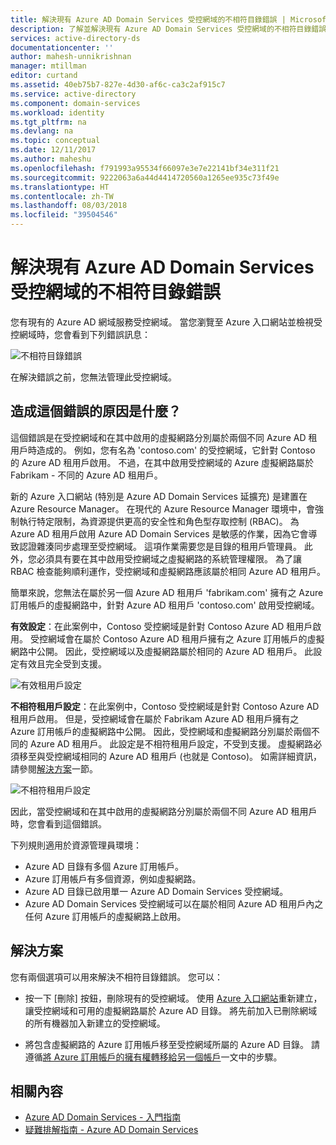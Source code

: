 ```yaml
---
title: 解決現有 Azure AD Domain Services 受控網域的不相符目錄錯誤 | Microsoft Docs
description: 了解並解決現有 Azure AD Domain Services 受控網域的不相符目錄錯誤
services: active-directory-ds
documentationcenter: ''
author: mahesh-unnikrishnan
manager: mtillman
editor: curtand
ms.assetid: 40eb75b7-827e-4d30-af6c-ca3c2af915c7
ms.service: active-directory
ms.component: domain-services
ms.workload: identity
ms.tgt_pltfrm: na
ms.devlang: na
ms.topic: conceptual
ms.date: 12/11/2017
ms.author: maheshu
ms.openlocfilehash: f791993a95534f66097e3e7e22141bf34e311f21
ms.sourcegitcommit: 9222063a6a44d4414720560a1265ee935c73f49e
ms.translationtype: HT
ms.contentlocale: zh-TW
ms.lasthandoff: 08/03/2018
ms.locfileid: "39504546"
---
```

# <a name="resolve-mismatched-directory-errors-for-existing-azure-ad-domain-services-managed-domains"></a>解決現有 Azure AD Domain Services 受控網域的不相符目錄錯誤
您有現有的 Azure AD 網域服務受控網域。 當您瀏覽至 Azure 入口網站並檢視受控網域時，您會看到下列錯誤訊息：

![不相符目錄錯誤](.\media\getting-started\mismatched-tenant-error.png)

在解決錯誤之前，您無法管理此受控網域。


## <a name="whats-causing-this-error"></a>造成這個錯誤的原因是什麼？
這個錯誤是在受控網域和在其中啟用的虛擬網路分別屬於兩個不同 Azure AD 租用戶時造成的。 例如，您有名為 'contoso.com' 的受控網域，它針對 Contoso 的 Azure AD 租用戶啟用。 不過，在其中啟用受控網域的 Azure 虛擬網路屬於 Fabrikam - 不同的 Azure AD 租用戶。

新的 Azure 入口網站 (特別是 Azure AD Domain Services 延擴充) 是建置在 Azure Resource Manager。 在現代的 Azure Resource Manager 環境中，會強制執行特定限制，為資源提供更高的安全性和角色型存取控制 (RBAC)。 為 Azure AD 租用戶啟用 Azure AD Domain Services 是敏感的作業，因為它會導致認證雜湊同步處理至受控網域。 這項作業需要您是目錄的租用戶管理員。 此外，您必須具有要在其中啟用受控網域之虛擬網路的系統管理權限。 為了讓 RBAC 檢查能夠順利運作，受控網域和虛擬網路應該屬於相同 Azure AD 租用戶。

簡單來說，您無法在屬於另一個 Azure AD 租用戶 'fabrikam.com' 擁有之 Azure 訂用帳戶的虛擬網路中，針對 Azure AD 租用戶 'contoso.com' 啟用受控網域。 

**有效設定**：在此案例中，Contoso 受控網域是針對 Contoso Azure AD 租用戶啟用。 受控網域會在屬於 Contoso Azure AD 租用戶擁有之 Azure 訂用帳戶的虛擬網路中公開。 因此，受控網域以及虛擬網路屬於相同的 Azure AD 租用戶。 此設定有效且完全受到支援。

![有效租用戶設定](./media/getting-started/valid-tenant-config.png)

**不相符租用戶設定**：在此案例中，Contoso 受控網域是針對 Contoso Azure AD 租用戶啟用。 但是，受控網域會在屬於 Fabrikam Azure AD 租用戶擁有之 Azure 訂用帳戶的虛擬網路中公開。 因此，受控網域和虛擬網路分別屬於兩個不同的 Azure AD 租用戶。 此設定是不相符租用戶設定，不受到支援。 虛擬網路必須移至與受控網域相同的 Azure AD 租用戶 (也就是 Contoso)。 如需詳細資訊，請參閱[解決方案](#resolution)一節。

![不相符租用戶設定](./media/getting-started/mismatched-tenant-config.png)

因此，當受控網域和在其中啟用的虛擬網路分別屬於兩個不同 Azure AD 租用戶時，您會看到這個錯誤。

下列規則適用於資源管理員環境：
- Azure AD 目錄有多個 Azure 訂用帳戶。
- Azure 訂用帳戶有多個資源，例如虛擬網路。
- Azure AD 目錄已啟用單一 Azure AD Domain Services 受控網域。
- Azure AD Domain Services 受控網域可以在屬於相同 Azure AD 租用戶內之任何 Azure 訂用帳戶的虛擬網路上啟用。


## <a name="resolution"></a>解決方案
您有兩個選項可以用來解決不相符目錄錯誤。 您可以：

- 按一下 [刪除] 按鈕，刪除現有的受控網域。 使用 [Azure 入口網站](https://portal.azure.com)重新建立，讓受控網域和可用的虛擬網路屬於 Azure AD 目錄。 將先前加入已刪除網域的所有機器加入新建立的受控網域。

- 將包含虛擬網路的 Azure 訂用帳戶移至受控網域所屬的 Azure AD 目錄。 請遵循[將 Azure 訂用帳戶的擁有權轉移給另一個帳戶](../billing/billing-subscription-transfer.md)一文中的步驟。


## <a name="related-content"></a>相關內容
* [Azure AD Domain Services - 入門指南](active-directory-ds-getting-started.md)
* [疑難排解指南 - Azure AD Domain Services](active-directory-ds-troubleshooting.md)
